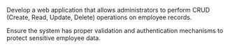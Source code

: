 
Develop a web application that allows administrators to perform CRUD (Create, Read, Update, Delete) operations on employee records.

Ensure the system has proper validation and authentication mechanisms to protect sensitive employee data.
